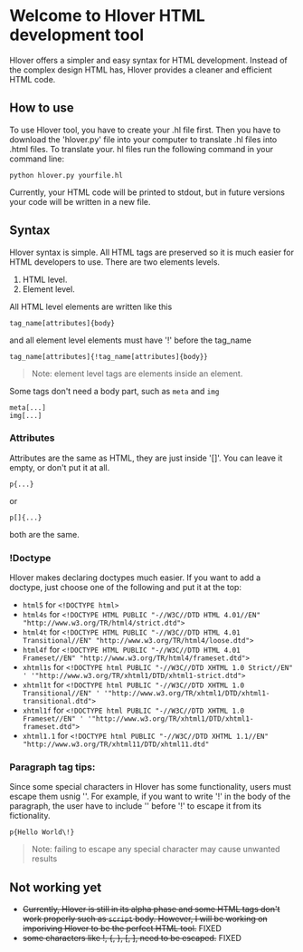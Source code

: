 # Welcome to Hlover HTML development tool
Hlover offers a simpler and easy syntax for HTML development. Instead of the complex design HTML has, Hlover provides a cleaner and efficient HTML code. 
## How to use
To use Hlover tool, you have to create your .hl file first. Then you have to download the 'hlover.py' file into your computer to translate .hl files into .html files. To translate your. hl files run the following command in your command line:

    python hlover.py yourfile.hl
Currently, your HTML code will be printed to stdout, but in future versions your code will be written in a new file.

## Syntax
Hlover syntax is simple. All HTML tags are preserved so it is much easier for HTML developers to use. There are two elements levels. 
1. HTML level.
2. Element level.

All HTML level elements are written like this

    tag_name[attributes]{body}

and all element level elements must have '!' before the tag_name

    tag_name[attributes]{!tag_name[attributes]{body}}
> Note: element level tags are elements inside an element.

Some tags don't need a body part, such as `meta` and `img`

    meta[...]
    img[...]
  ### Attributes
  Attributes are the same as HTML, they are just inside '[]'. You can leave it empty, or don't put it at all.
  

    p{...}
or
    
    p[]{...}
both are the same.
### !Doctype
Hlover makes declaring doctypes much easier. If you want to add a doctype, just choose one of the following and put it at the top:

* `html5` for `<!DOCTYPE html>`
* `html4s` for `<!DOCTYPE HTML PUBLIC "-//W3C//DTD HTML 4.01//EN" "http://www.w3.org/TR/html4/strict.dtd">`
* `html4t` for `<!DOCTYPE HTML PUBLIC "-//W3C//DTD HTML 4.01 Transitional//EN" "http://www.w3.org/TR/html4/loose.dtd">`
* `html4f` for `<!DOCTYPE HTML PUBLIC "-//W3C//DTD HTML 4.01 Frameset//EN" "http://www.w3.org/TR/html4/frameset.dtd">`
* `xhtml1s` for `<!DOCTYPE html PUBLIC "-//W3C//DTD XHTML 1.0 Strict//EN" '
                       '"http://www.w3.org/TR/xhtml1/DTD/xhtml1-strict.dtd">`
* `xhtml1t` for `<!DOCTYPE html PUBLIC "-//W3C//DTD XHTML 1.0 Transitional//EN" '
                       '"http://www.w3.org/TR/xhtml1/DTD/xhtml1-transitional.dtd"> `
* `xhtml1f` for `<!DOCTYPE html PUBLIC "-//W3C//DTD XHTML 1.0 Frameset//EN" '
                       '"http://www.w3.org/TR/xhtml1/DTD/xhtml1-frameset.dtd">`
* `xhtml1.1` for `<!DOCTYPE html PUBLIC "-//W3C//DTD XHTML 1.1//EN" "http://www.w3.org/TR/xhtml11/DTD/xhtml11.dtd"`
### Paragraph tag tips:
Since some special characters in Hlover has some functionality, users must escape them usnig '\'. For example, if you want to write '!' in the body of the paragraph, the user have to include '\' before '!' to escape it from its fictionality.
    
    p{Hello World\!}
> Note: failing to escape any special character may cause unwanted results
## Not working yet
* ~~Currently, Hlover is still in its alpha phase and some HTML tags don't work properly such as `script` body. However, I will be working on imporiving Hlover to be the perfect HTML tool.~~ FIXED
* ~~some characters like !, {, }, [, ], need to be escaped.~~ FIXED
